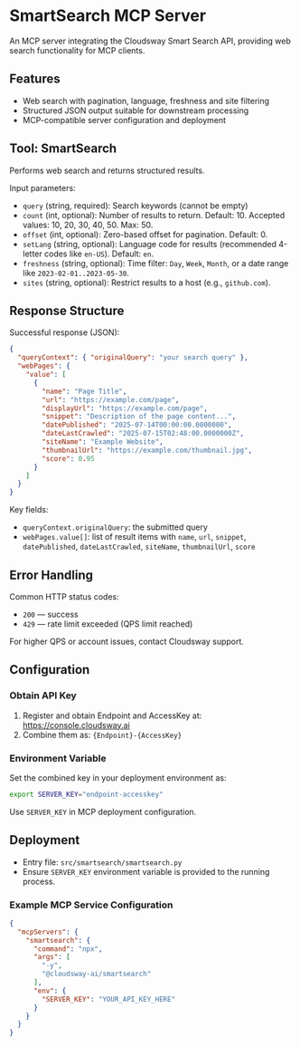 # SmartSearch MCP Server

An MCP server integrating the Cloudsway Smart Search API, providing web search functionality for MCP clients.

## Features

- Web search with pagination, language, freshness and site filtering
- Structured JSON output suitable for downstream processing
- MCP-compatible server configuration and deployment

## Tool: SmartSearch

Performs web search and returns structured results.

Input parameters:
- `query` (string, required): Search keywords (cannot be empty)
- `count` (int, optional): Number of results to return. Default: 10. Accepted values: 10, 20, 30, 40, 50. Max: 50.
- `offset` (int, optional): Zero-based offset for pagination. Default: 0.
- `setLang` (string, optional): Language code for results (recommended 4-letter codes like `en-US`). Default: `en`.
- `freshness` (string, optional): Time filter: `Day`, `Week`, `Month`, or a date range like `2023-02-01..2023-05-30`.
- `sites` (string, optional): Restrict results to a host (e.g., `github.com`).

## Response Structure

Successful response (JSON):

```json
{
  "queryContext": { "originalQuery": "your search query" },
  "webPages": {
    "value": [
      {
        "name": "Page Title",
        "url": "https://example.com/page",
        "displayUrl": "https://example.com/page",
        "snippet": "Description of the page content...",
        "datePublished": "2025-07-14T00:00:00.0000000",
        "dateLastCrawled": "2025-07-15T02:48:00.0000000Z",
        "siteName": "Example Website",
        "thumbnailUrl": "https://example.com/thumbnail.jpg",
        "score": 0.95
      }
    ]
  }
}
```

Key fields:
- `queryContext.originalQuery`: the submitted query
- `webPages.value[]`: list of result items with `name`, `url`, `snippet`, `datePublished`, `dateLastCrawled`, `siteName`, `thumbnailUrl`, `score`

## Error Handling

Common HTTP status codes:
- `200` — success
- `429` — rate limit exceeded (QPS limit reached)

For higher QPS or account issues, contact Cloudsway support.

## Configuration

### Obtain API Key
1. Register and obtain Endpoint and AccessKey at: https://console.cloudsway.ai
2. Combine them as: `{Endpoint}-{AccessKey}`

### Environment Variable
Set the combined key in your deployment environment as:
```bash
export SERVER_KEY="endpoint-accesskey"
```

Use `SERVER_KEY` in MCP deployment configuration.

## Deployment

- Entry file: `src/smartsearch/smartsearch.py`
- Ensure `SERVER_KEY` environment variable is provided to the running process.

### Example MCP Service Configuration
```json
{
  "mcpServers": {
    "smartsearch": {
      "command": "npx",
      "args": [
        "-y",
        "@cloudsway-ai/smartsearch"
      ],
      "env": {
        "SERVER_KEY": "YOUR_API_KEY_HERE"
      }
    }
  }
}
```

